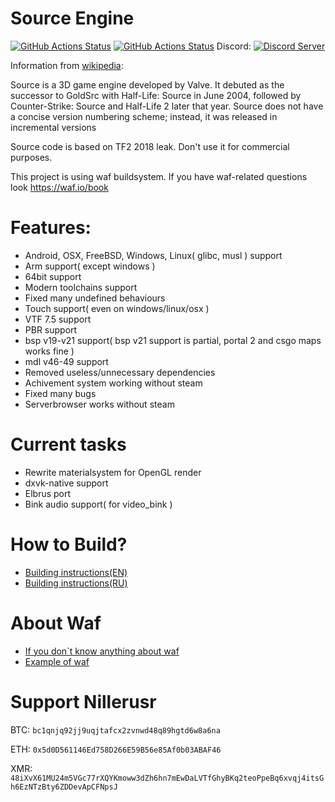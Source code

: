 # Source Engine
[![GitHub Actions Status](https://github.com/nillerusr/source-engine/actions/workflows/build.yml/badge.svg)](https://github.com/nillerusr/source-engine/actions/workflows/build.yml) [![GitHub Actions Status](https://github.com/nillerusr/source-engine/actions/workflows/tests.yml/badge.svg)](https://github.com/nillerusr/source-engine/actions/workflows/tests.yml)
 Discord: [![Discord Server](https://img.shields.io/discord/672055862608658432.svg)](https://discord.gg/hZRB7WMgGw)
 

Information from [wikipedia](https://wikipedia.org/wiki/Source_(game_engine)):

Source is a 3D game engine developed by Valve.
It debuted as the successor to GoldSrc with Half-Life: Source in June 2004,
followed by Counter-Strike: Source and Half-Life 2 later that year.
Source does not have a concise version numbering scheme; instead, it was released in incremental versions

Source code is based on TF2 2018 leak. Don't use it for commercial purposes.

This project is using waf buildsystem. If you have waf-related questions look https://waf.io/book

# Features:
- Android, OSX, FreeBSD, Windows, Linux( glibc, musl ) support
- Arm support( except windows )
- 64bit support
- Modern toolchains support
- Fixed many undefined behaviours
- Touch support( even on windows/linux/osx )
- VTF 7.5 support
- PBR support
- bsp v19-v21 support( bsp v21 support is partial, portal 2 and csgo maps works fine )
- mdl v46-49 support
- Removed useless/unnecessary dependencies
- Achivement system working without steam
- Fixed many bugs
- Serverbrowser works without steam

# Current tasks
- Rewrite materialsystem for OpenGL render
- dxvk-native support
- Elbrus port
- Bink audio support( for video_bink )

# How to Build?
- [Building instructions(EN)](https://github.com/nillerusr/source-engine/wiki/Source-Engine-(EN))
- [Building instructions(RU)](https://github.com/nillerusr/source-engine/wiki/Source-Engine-(RU))
# About Waf
- [If you don`t know anything about waf](https://github.com/fgriberi/cpp-waf-environment)
- [Example of waf](https://waf.io/apidocs/tutorial.html)
# Support Nillerusr
BTC: `bc1qnjq92jj9uqjtafcx2zvnwd48q89hgtd6w8a6na`

ETH: `0x5d0D561146Ed758D266E59B56e85Af0b03ABAF46`

XMR: `48iXvX61MU24m5VGc77rXQYKmoww3dZh6hn7mEwDaLVTfGhyBKq2teoPpeBq6xvqj4itsGh6EzNTzBty6ZDDevApCFNpsJ`
